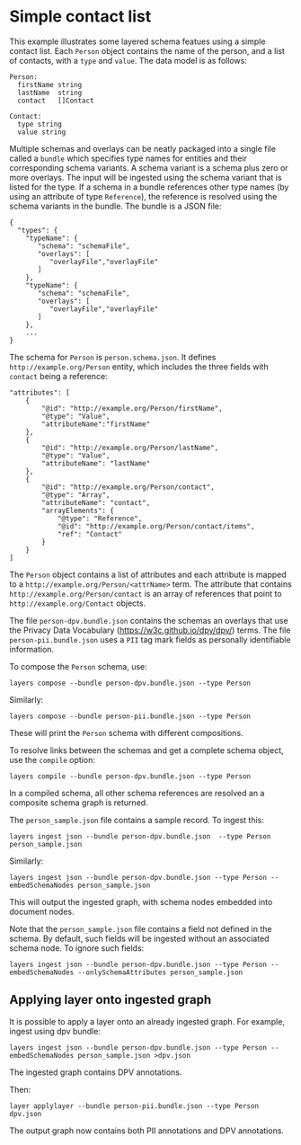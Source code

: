 # Simple contact list

This example illustrates some layered schema featues using a simple
contact list. Each `Person` object contains the name of the person,
and a list of contacts, with a `type` and `value`. The data model is
as follows:

```
Person:
  firstName string
  lastName  string
  contact   []Contact
  
Contact:
  type string
  value string
```

Multiple schemas and overlays can be neatly packaged into a single
file called a `bundle` which specifies type names for entities and
their corresponding schema variants. A schema variant is a schema plus
zero or more overlays. The input will be ingested using the schema
variant that is listed for the type. If a schema in a bundle
references other type names (by using an attribute of type
`Reference`), the reference is resolved using the schema variants in
the bundle. The bundle is a JSON file:

```
{
  "types": {
    "typeName": {
       "schema": "schemaFile",
       "overlays": [
          "overlayFile","overlayFile"
       ]
    },
    "typeName": {
       "schema": "schemaFile",
       "overlays": [
          "overlayFile","overlayFile"
       ]
    },
    ...
}
```

The schema for `Person` is `person.schema.json`. It defines
`http://example.org/Person` entity, which includes the three fields
with `contact` being a reference:

```
"attributes": [
    {
        "@id": "http://example.org/Person/firstName",
        "@type": "Value",
        "attributeName":"firstName"
    },
    {
        "@id": "http://example.org/Person/lastName",
        "@type": "Value",
        "attributeName": "lastName"
    },
    {
        "@id": "http://example.org/Person/contact",
        "@type": "Array",
        "attributeName": "contact",
        "arrayElements": {
            "@type": "Reference",
            "@id": "http://example.org/Person/contact/items",
            "ref": "Contact"
        }
    }
]
```

The `Person` object contains a list of attributes and each attribute is mapped to a
`http://example.org/Person/<attrName>` term. The attribute that contains 
`http://example.org/Person/contact` is an array of references that point to `http://example.org/Contact`
objects.

The file `person-dpv.bundle.json` contains the schemas an overlays
that use the Privacy Data Vocabulary (https://w3c.github.io/dpv/dpv/)
terms. The file `person-pii.bundle.json` uses a `PII` tag mark fields
as personally identifiable information.

To compose the `Person` schema, use:

```
layers compose --bundle person-dpv.bundle.json --type Person
```

Similarly:

```
layers compose --bundle person-pii.bundle.json --type Person
```

These will print the `Person` schema with different compositions.

To resolve links between the schemas and get a complete schema object, use the `compile` option:

```
layers compile --bundle person-dpv.bundle.json --type Person
```

In a compiled schema, all other schema references are resolved an a
composite schema graph is returned.


The `person_sample.json` file contains a sample record. To ingest this:

```
layers ingest json --bundle person-dpv.bundle.json  --type Person  person_sample.json
```

Similarly:

```
layers ingest json --bundle person-dpv.bundle.json --type Person --embedSchemaNodes person_sample.json
```

This will output the ingested graph, with schema nodes embedded into document nodes.

Note that the `person_sample.json` file contains a field not defined
in the schema. By default, such fields will be ingested without an
associated schema node. To ignore such fields:


```
layers ingest json --bundle person-dpv.bundle.json --type Person --embedSchemaNodes --onlySchemaAttributes person_sample.json
```

## Applying layer onto ingested graph

It is possible to apply a layer onto an already ingested graph. For
example, ingest using dpv bundle:

```
layers ingest json --bundle person-dpv.bundle.json --type Person --embedSchemaNodes person_sample.json >dpv.json
```

The ingested graph contains DPV  annotations.

Then:

```
layer applylayer --bundle person-pii.bundle.json --type Person dpv.json
```

The output graph now contains both PII annotations and DPV
annotations.
